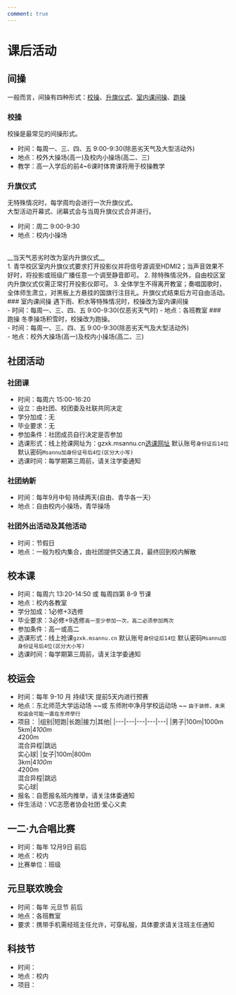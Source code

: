 ```yaml
---
comment: true
---
```


# 课后活动


## 间操
一般而言，间操有四种形式：[校操](#校操)、[升旗仪式](#升旗仪式)、[室内课间操](#室内课间操)、[跑操](#跑操)
### 校操
校操是最常见的间操形式。
- 时间：每周一、三、四、五 9:00-9:30(除恶劣天气及大型活动外)
- 地点：校外大操场(高一)及校内小操场(高二、三)
- 教学：高一入学后的前4~6课时体育课将用于校操教学
### 升旗仪式
无特殊情况时，每学周均会进行一次升旗仪式。<br>
大型活动开幕式、闭幕式会与当周升旗仪式合并进行。
- 时间：周二 9:00-9:30
- 地点：校内小操场
<br>
__当天气恶劣时改为室内升旗仪式__<br>
1. 青华校区室内升旗仪式要求打开投影仪并将信号源调至HDMI2；当声音效果不好时，将投影或班级广播任意一个调至静音即可。
2. 除特殊情况外，自由校区室内升旗仪式仅需正常打开投影仪即可。
3. 全体学生不得离开教室；奏唱国歌时，全体师生肃立，对黑板上方悬挂的国旗行注目礼。升旗仪式结束后方可自由活动。
### 室内课间操
遇下雨、积水等特殊情况时，校操改为室内课间操<br>
- 时间：每周一、三、四、五 9:00-9:30(仅恶劣天气时)
- 地点：各班教室
### 跑操
冬季操场积雪时，校操改为跑操。<br>
- 时间：每周一、三、四、五 9:00-9:30(除恶劣天气及大型活动外)<br>
- 地点：校外大操场(高一)及校内小操场(高二、三)


## 社团活动
### 社团课
- 时间：每周六 15:00-16:20
- 设立：由社团、校团委及社联共同决定
- 学分加成：无
- 毕业要求：无
- 参加条件：社团成员自行决定是否参加
- 选课形式：线上抢课网址为：gzxk.msannu.cn[选课网址](https://markdown.com.cn) 默认账号`身份证后14位` 默认密码`Msannu加身份证号后4位(区分大小写)`
- 选课时间：每学期第三周前，请关注学委通知
### 社团纳新
- 时间：每年9月中旬 持续两天(自由、青华各一天)
- 地点：自由校内小操场，青华操场
### 社团外出活动及其他活动
- 时间：节假日
- 地点：一般为校内集合，由社团提供交通工具，最终回到校内解散


## 校本课
- 时间：每周六 13:20-14:50 或 每周四第 8-9 节课
- 地点：校内各教室
- 学分加成：1必修+3选修
- 毕业要求：3必修+9选修`高一至少参加一次，高二必须参加两次`
- 参加条件：高一或高二
- 选课形式：线上抢课`gzxk.msannu.cn` 默认账号`身份证后14位` 默认密码`Msannu加身份证号后4位(区分大小写)`
- 选课时间：每学期第三周前，请关注学委通知

## 校运会
- 时间：每年 9-10 月 持续1天 提前5天内进行预赛
- 地点：东北师范大学运动场 ~~或 东师附中净月学校运动场 ~~ `由于装修，未来校运会可能一直在东师举行`
- 项目：
    |组别|短跑|长跑|接力|其他|
    |---|---|---|---|---|
    |男子|100m|1000m<br>5km|4*100m<br>4*200m<br>混合异程|跳远<br>实心球|
    |女子|100m|800m<br>3km|4*100m<br>4*200m<br>混合异程|跳远<br>实心球|
- 报名：自愿报名班内推举，请关注体委通知
- 伴生活动：VC志愿者协会社团·爱心义卖


## 一二·九合唱比赛
- 时间：每年 12月9日 前后
- 地点：校内
- 比赛单位：班级


## 元旦联欢晚会
- 时间：每年 元旦节 前后
- 地点：各班教室
- 要求：携带手机需经班主任允许，可穿私服，具体要求请关注班主任通知


## 科技节
- 时间：
- 地点：校内
- 项目：
